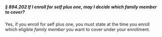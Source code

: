 ##### § 894.202 If I enroll for self plus one, may I decide which family member to cover? #####

Yes, if you enroll for self plus one, you must state at the time you enroll which eligible *family member* you want to cover under your enrollment.